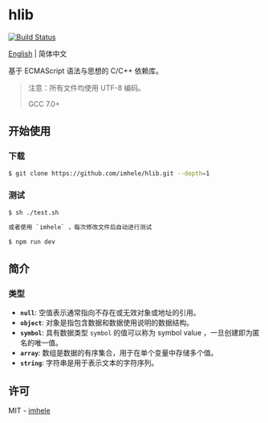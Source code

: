 # hlib

[![Build Status](https://travis-ci.com/imhele/hlib.svg?branch=master)](https://travis-ci.com/imhele/hlib)

[English](https://github.com/imhele/hlib/blob/master/README.md) | 简体中文

基于 ECMAScript 语法与思想的 C/C++ 依赖库。

> 注意：所有文件均使用 UTF-8 编码。
> 
> GCC 7.0+

## 开始使用

### 下载

```bash
$ git clone https://github.com/imhele/hlib.git --depth=1
```

### 测试

```bash
$ sh ./test.sh

或者使用 `imhele` ，每次修改文件后自动进行测试

$ npm run dev
```

## 简介

### 类型

- **`null`**: 空值表示通常指向不存在或无效对象或地址的引用。
- **`object`**: 对象是指包含数据和数据使用说明的数据结构。
- **`symbol`**: 具有数据类型 `symbol` 的值可以称为 symbol value ，一旦创建即为匿名的唯一值。
- **`array`**: 数组是数据的有序集合，用于在单个变量中存储多个值。
- **`string`**: 字符串是用于表示文本的字符序列。

## 许可

MIT - [imhele](https://github.com/imhele)
